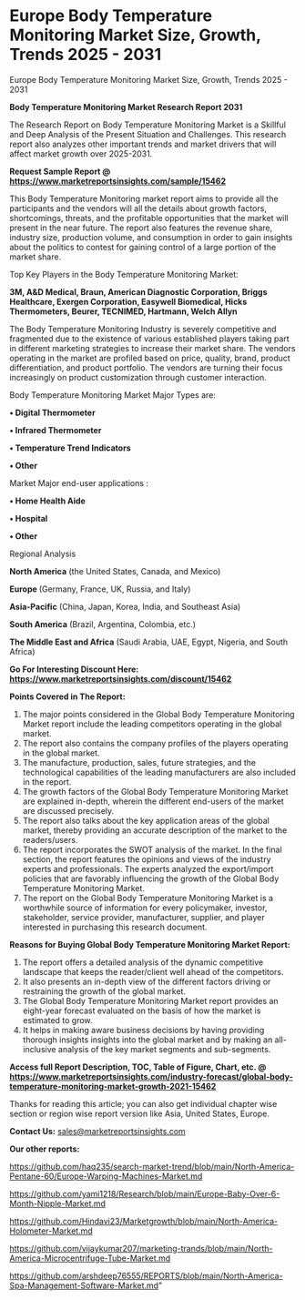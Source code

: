 # Europe Body Temperature Monitoring Market Size, Growth, Trends 2025 - 2031
Europe Body Temperature Monitoring Market Size, Growth, Trends 2025 - 2031

<strong>Body Temperature Monitoring Market Research Report 2031</strong>

The Research Report on Body Temperature Monitoring Market is a Skillful and Deep Analysis of the Present Situation and Challenges. This research report also analyzes other important trends and market drivers that will affect market growth over 2025-2031.

<strong>Request Sample Report @ <a href=https://www.marketreportsinsights.com/sample/15462>https://www.marketreportsinsights.com/sample/15462</a></strong>

This Body Temperature Monitoring market report aims to provide all the participants and the vendors will all the details about growth factors, shortcomings, threats, and the profitable opportunities that the market will present in the near future. The report also features the revenue share, industry size, production volume, and consumption in order to gain insights about the politics to contest for gaining control of a large portion of the market share.

Top Key Players in the Body Temperature Monitoring Market:

<strong>3M, A&D Medical, Braun, American Diagnostic Corporation, Briggs Healthcare, Exergen Corporation, Easywell Biomedical, Hicks Thermometers, Beurer, TECNIMED, Hartmann, Welch Allyn</strong>

The Body Temperature Monitoring Industry is severely competitive and fragmented due to the existence of various established players taking part in different marketing strategies to increase their market share. The vendors operating in the market are profiled based on price, quality, brand, product differentiation, and product portfolio. The vendors are turning their focus increasingly on product customization through customer interaction.

Body Temperature Monitoring Market Major Types are:

<strong>• Digital Thermometer

• Infrared Thermometer

• Temperature Trend Indicators

• Other</strong>

Market Major end-user applications :

<strong>• Home Health Aide

• Hospital

• Other</strong>

Regional Analysis

</u><strong><b>North America</b></strong> (the United States, Canada, and Mexico)

<strong><b>Europe </b></strong>(Germany, France, UK, Russia, and Italy)

<strong><b>Asia-Pacific</b></strong> (China, Japan, Korea, India, and Southeast Asia)

<strong><b>South America</b></strong> (Brazil, Argentina, Colombia, etc.)

<strong><b>The Middle East and Africa</b></strong> (Saudi Arabia, UAE, Egypt, Nigeria, and South Africa)

<strong>Go For Interesting Discount Here: <a href=https://www.marketreportsinsights.com/discount/15462>https://www.marketreportsinsights.com/discount/15462</a></strong>

<strong>Points Covered in The Report:</strong>
<ol>
  <li>The major points considered in the Global Body Temperature Monitoring Market report include the leading competitors operating in the global market.</li>
  <li>The report also contains the company profiles of the players operating in the global market.</li>
  <li>The manufacture, production, sales, future strategies, and the technological capabilities of the leading manufacturers are also included in the report.</li>
  <li>The growth factors of the Global Body Temperature Monitoring Market are explained in-depth, wherein the different end-users of the market are discussed precisely.</li>
  <li>The report also talks about the key application areas of the global market, thereby providing an accurate description of the market to the readers/users.</li>
  <li>The report incorporates the SWOT analysis of the market. In the final section, the report features the opinions and views of the industry experts and professionals. The experts analyzed the export/import policies that are favorably influencing the growth of the Global Body Temperature Monitoring Market.</li>
  <li>The report on the Global Body Temperature Monitoring Market is a worthwhile source of information for every policymaker, investor, stakeholder, service provider, manufacturer, supplier, and player interested in purchasing this research document.</li>
</ol>
<strong>Reasons for Buying Global Body Temperature Monitoring Market Report:</strong>

<ol>
  <li>The report offers a detailed analysis of the dynamic competitive landscape that keeps the reader/client well ahead of the competitors.</li>
  <li>It also presents an in-depth view of the different factors driving or restraining the growth of the global market.</li>
  <li>The Global Body Temperature Monitoring Market report provides an eight-year forecast evaluated on the basis of how the market is estimated to grow.</li>
  <li>It helps in making aware business decisions by having providing thorough insights insights into the global market and by making an all-inclusive analysis of the key market segments and sub-segments.</li>
</ol>
<strong>Access full Report Description, TOC, Table of Figure, Chart, etc. @ <a href=https://www.marketreportsinsights.com/industry-forecast/global-body-temperature-monitoring-market-growth-2021-15462>https://www.marketreportsinsights.com/industry-forecast/global-body-temperature-monitoring-market-growth-2021-15462</a></strong>


Thanks for reading this article; you can also get individual chapter wise section or region wise report version like Asia, United States, Europe.

<strong>Contact Us:</strong>
sales@marketreportsinsights.com

<strong>Our other reports:</strong>

<a href=https://github.com/haq235/search-market-trend/blob/main/North-America-Pentane-60/Europe-Warping-Machines-Market.md>https://github.com/haq235/search-market-trend/blob/main/North-America-Pentane-60/Europe-Warping-Machines-Market.md</a>

<a href=https://github.com/yami1218/Research/blob/main/Europe-Baby-Over-6-Month-Nipple-Market.md>https://github.com/yami1218/Research/blob/main/Europe-Baby-Over-6-Month-Nipple-Market.md</a>

<a href=https://github.com/Hindavi23/Marketgrowth/blob/main/North-America-Holometer-Market.md>https://github.com/Hindavi23/Marketgrowth/blob/main/North-America-Holometer-Market.md</a>

<a href=https://github.com/vijaykumar207/marketing-trands/blob/main/North-America-Microcentrifuge-Tube-Market.md>https://github.com/vijaykumar207/marketing-trands/blob/main/North-America-Microcentrifuge-Tube-Market.md</a>

<a href=https://github.com/arshdeep76555/REPORTS/blob/main/North-America-Spa-Management-Software-Market.md>https://github.com/arshdeep76555/REPORTS/blob/main/North-America-Spa-Management-Software-Market.md</a>"
